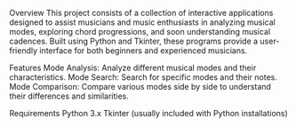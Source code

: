 Overview
This project consists of a collection of interactive applications designed to assist musicians and music enthusiasts in analyzing musical modes, exploring chord progressions, and soon understanding musical cadences. Built using Python and Tkinter, these programs provide a user-friendly interface for both beginners and experienced musicians.

Features
Mode Analysis: Analyze different musical modes and their characteristics.
Mode Search: Search for specific modes and their notes.
Mode Comparison: Compare various modes side by side to understand their differences and similarities.

Requirements
Python 3.x
Tkinter (usually included with Python installations)
